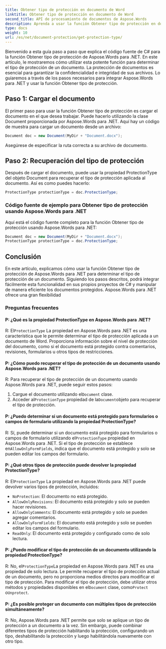 ```yaml
---
title: Obtener tipo de protección en documento de Word
linktitle: Obtener tipo de protección en documento de Word
second_title: API de procesamiento de documentos de Aspose.Words
description: Aprenda a usar la función Obtener tipo de protección en documento de Word de Aspose.Words para .NET para determinar el tipo de protección de un documento.
type: docs
weight: 10
url: /es/net/document-protection/get-protection-type/
---
```

Bienvenido a esta guía paso a paso que explica el código fuente de C# para la función Obtener tipo de protección de Aspose.Words para .NET. En este artículo, le mostraremos cómo utilizar esta potente función para determinar el tipo de protección de un documento. La protección de documentos es esencial para garantizar la confidencialidad e integridad de sus archivos. Lo guiaremos a través de los pasos necesarios para integrar Aspose.Words para .NET y usar la función Obtener tipo de protección.

## Paso 1: Cargar el documento

El primer paso para usar la función Obtener tipo de protección es cargar el documento en el que desea trabajar. Puede hacerlo utilizando la clase Document proporcionada por Aspose.Words para .NET. Aquí hay un código de muestra para cargar un documento desde un archivo:

```csharp
Document doc = new Document(MyDir + "Document.docx");
```

Asegúrese de especificar la ruta correcta a su archivo de documento.

## Paso 2: Recuperación del tipo de protección

Después de cargar el documento, puede usar la propiedad ProtectionType del objeto Document para recuperar el tipo de protección aplicada al documento. Así es como puedes hacerlo:

```csharp
ProtectionType protectionType = doc.ProtectionType;
```

### Código fuente de ejemplo para Obtener tipo de protección usando Aspose.Words para .NET

Aquí está el código fuente completo para la función Obtener tipo de protección usando Aspose.Words para .NET:

```csharp
Document doc = new Document(MyDir + "Document.docx");
ProtectionType protectionType = doc.ProtectionType;
```

## Conclusión

En este artículo, explicamos cómo usar la función Obtener tipo de protección de Aspose.Words para .NET para determinar el tipo de protección de un documento. Siguiendo los pasos descritos, podrá integrar fácilmente esta funcionalidad en sus propios proyectos de C# y manipular de manera eficiente los documentos protegidos. Aspose.Words para .NET ofrece una gran flexibilidad

### Preguntas frecuentes

#### P: ¿Qué es la propiedad ProtectionType en Aspose.Words para .NET?

 R: El`ProtectionType` La propiedad en Aspose.Words para .NET es una característica que le permite determinar el tipo de protección aplicada a un documento de Word. Proporciona información sobre el nivel de protección del documento, como si el documento está protegido contra comentarios, revisiones, formularios u otros tipos de restricciones.

#### P: ¿Cómo puedo recuperar el tipo de protección de un documento usando Aspose.Words para .NET?

R: Para recuperar el tipo de protección de un documento usando Aspose.Words para .NET, puede seguir estos pasos:
1.  Cargue el documento utilizando el`Document` clase.
2.  Acceder al`ProtectionType` propiedad de la`Document`objeto para recuperar el tipo de protección.

#### P: ¿Puedo determinar si un documento está protegido para formularios o campos de formulario utilizando la propiedad ProtectionType?

 R: Sí, puede determinar si un documento está protegido para formularios o campos de formulario utilizando el`ProtectionType` propiedad en Aspose.Words para .NET. Si el tipo de protección se establece en`AllowOnlyFormFields`, indica que el documento está protegido y solo se pueden editar los campos del formulario.

#### P: ¿Qué otros tipos de protección puede devolver la propiedad ProtectionType?

 R: El`ProtectionType` La propiedad en Aspose.Words para .NET puede devolver varios tipos de protección, incluidos:
- `NoProtection`: El documento no está protegido.
- `AllowOnlyRevisions`: El documento está protegido y solo se pueden hacer revisiones.
- `AllowOnlyComments`: El documento está protegido y solo se pueden agregar comentarios.
- `AllowOnlyFormFields`: El documento está protegido y solo se pueden editar los campos del formulario.
- `ReadOnly`: El documento está protegido y configurado como de solo lectura.

#### P: ¿Puedo modificar el tipo de protección de un documento utilizando la propiedad ProtectionType?

 R: No, el`ProtectionType`La propiedad en Aspose.Words para .NET es una propiedad de solo lectura. Le permite recuperar el tipo de protección actual de un documento, pero no proporciona medios directos para modificar el tipo de protección. Para modificar el tipo de protección, debe utilizar otros métodos y propiedades disponibles en el`Document` clase, como`Protect` o`Unprotect`.

#### P: ¿Es posible proteger un documento con múltiples tipos de protección simultáneamente?

R: No, Aspose.Words para .NET permite que solo se aplique un tipo de protección a un documento a la vez. Sin embargo, puede combinar diferentes tipos de protección habilitando la protección, configurando un tipo, deshabilitando la protección y luego habilitándola nuevamente con otro tipo.

